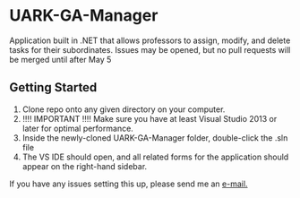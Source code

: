 # UARK-GA-Manager
Application built in .NET that allows professors to assign, modify, and delete tasks for their subordinates. Issues may be opened, but no pull requests will be merged until after May 5
## Getting Started
1. Clone repo onto any given directory on your computer.
2. !!!! IMPORTANT !!!! Make sure you have at least Visual Studio 2013 or later for optimal performance.
3. Inside the newly-cloned UARK-GA-Manager folder, double-click the .sln file
4. The VS IDE should open, and all related forms for the application should appear on the right-hand sidebar.

If you have any issues setting this up, please send me an [e-mail.](mailto:russelljacobs111@gmail.com)
